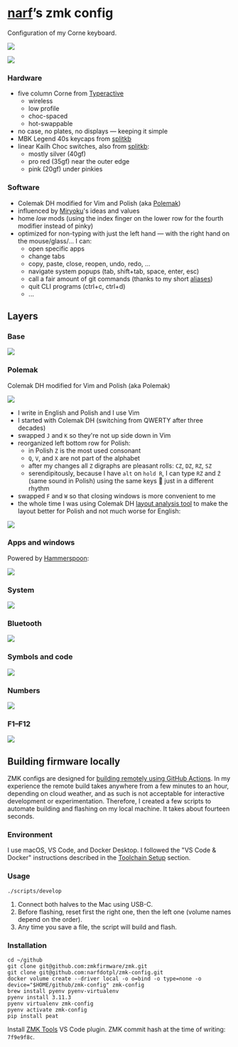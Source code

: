 # [narf][]’s zmk config

Configuration of my Corne keyboard.

![](images/photo.jpg)

![](images/switches.jpg)


### Hardware

- five column Corne from [Typeractive][]
  - wireless
  - low profile
  - choc-spaced
  - hot-swappable
- no case, no plates, no displays — keeping it simple
- MBK Legend 40s keycaps from [splitkb][]
- linear Kailh Choc switches, also from [splitkb][]:
  - mostly silver (40gf)
  - pro red (35gf) near the outer edge
  - pink (20gf) under pinkies


### Software

- Colemak DH modified for Vim and Polish (aka [Polemak][])
- influenced by [Miryoku][]'s ideas and values
- home _low_ mods (using the index finger on the lower row for the fourth modifier instead of pinky)
- optimized for non-typing with just the left hand — with the right hand on the mouse/glass/... I can:
  - open specific apps
  - change tabs
  - copy, paste, close, reopen, undo, redo, ...
  - navigate system popups (tab, shift+tab, space, enter, esc)
  - call a fair amount of git commands (thanks to my short [aliases][git config])
  - quit CLI programs (ctrl+c, ctrl+d)
  - ...


## Layers

### Base

![](images/layers/base.png)


### Polemak

Colemak DH modified for Vim and Polish (aka Polemak)

![](images/layers/colemak-mods.png)

- I write in English and Polish and I use Vim
- I started with Colemak DH (switching from QWERTY after three decades)
- swapped `J` and `K` so they're not up side down in Vim
- reorganized left bottom row for Polish:
  - in Polish `Z` is the most used consonant
  - `Q`, `V`, and `X` are not part of the alphabet
  - after my changes all `Z` digraphs are pleasant rolls: `CZ`, `DZ`, `RZ`, `SZ`
  - serendipitously, because I have `alt` on `hold R`, I can type `RZ` and `Ż` (same sound in Polish) using the same keys 🤯 just in a different rhythm
- swapped `F` and `W` so that closing windows is more convenient to me
- the whole time I was using Colemak DH [layout analysis tool][analyze] to make the layout better for Polish and not much worse for English:

![](images/polemak.png)


### Apps and windows

Powered by [Hammerspoon][]:

![](images/layers/apps.png)


### System

![](images/layers/system.png)


### Bluetooth

![](images/layers/bluetooth.png)


### Symbols and code

![](images/layers/symbols.png)


### Numbers

![](images/layers/numbers.png)


### F1–F12

![](images/layers/f1-f12.png)


## Building firmware locally

ZMK configs are designed for [building remotely using GitHub Actions][User Setup]. In my experience the remote build takes anywhere from a few minutes to an hour, depending on cloud weather, and as such is not acceptable for interactive development or experimentation. Therefore, I created a few scripts to automate building and flashing on my local machine. It takes about fourteen seconds.


### Environment

I use macOS, VS Code, and Docker Desktop. I followed the "VS Code & Docker" instructions described in the [Toolchain Setup][] section.


### Usage

```
./scripts/develop
```

1. Connect both halves to the Mac using USB-C.
2. Before flashing, reset first the right one, then the left one (volume names depend on the order).
3. Any time you save a file, the script will build and flash.


### Installation

```
cd ~/github
git clone git@github.com:zmkfirmware/zmk.git
git clone git@github.com:narfdotpl/zmk-config.git
docker volume create --driver local -o o=bind -o type=none -o device="$HOME/github/zmk-config" zmk-config
brew install pyenv pyenv-virtualenv
pyenv install 3.11.3
pyenv virtualenv zmk-config
pyenv activate zmk-config
pip install peat
```

Install [ZMK Tools][] VS Code plugin. ZMK commit hash at the time of writing: `7f9e9f8c`.

  [narf]: http://narf.pl
  [Typeractive]: https://typeractive.xyz
  [splitkb]: https://splitkb.com/
  [Polemak]: #polemak
  [Miryoku]: https://github.com/manna-harbour/miryoku
  [git config]: https://github.com/narfdotpl/dotfiles/blob/master/home/.config/git/config
  [analyze]: https://colemakmods.github.io/mod-dh/analyze.html
  [Hammerspoon]: https://github.com/narfdotpl/dotfiles/blob/master/home/.hammerspoon/init.lua
  [User Setup]: https://zmk.dev/docs/user-setup
  [Toolchain Setup]: https://zmk.dev/docs/development/setup
  [ZMK Tools]: https://marketplace.visualstudio.com/items?itemName=spadin.zmk-tools
